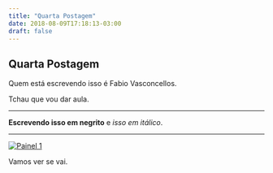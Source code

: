 ```yaml
---
title: "Quarta Postagem"
date: 2018-08-09T17:18:13-03:00
draft: false
---
```


## Quarta Postagem

Quem está escrevendo isso é Fabio Vasconcellos.

Tchau que vou dar aula.

<!--more-->

-----

**Escrevendo isso em negrito** e *isso em itálico*.

----

<div>
<div class='tableauPlaceholder' id='viz1533846474248' style='position: relative'><noscript><a href='#'><img alt='Painel 1 ' src='https:&#47;&#47;public.tableau.com&#47;static&#47;images&#47;el&#47;eleicoes2018_2&#47;Painel1&#47;1_rss.png' style='border: none' /></a></noscript><object class='tableauViz'  style='display:none;'><param name='host_url' value='https%3A%2F%2Fpublic.tableau.com%2F' /> <param name='embed_code_version' value='3' /> <param name='site_root' value='' /><param name='name' value='eleicoes2018_2&#47;Painel1' /><param name='tabs' value='no' /><param name='toolbar' value='yes' /><param name='static_image' value='https:&#47;&#47;public.tableau.com&#47;static&#47;images&#47;el&#47;eleicoes2018_2&#47;Painel1&#47;1.png' /> <param name='animate_transition' value='yes' /><param name='display_static_image' value='yes' /><param name='display_spinner' value='yes' /><param name='display_overlay' value='yes' /><param name='display_count' value='yes' /></object></div>                <script type='text/javascript'>                    var divElement = document.getElementById('viz1533846474248');                    var vizElement = divElement.getElementsByTagName('object')[0];                    vizElement.style.minWidth='1020px';vizElement.style.maxWidth='1220px';vizElement.style.width='100%';vizElement.style.height='3187px';                    var scriptElement = document.createElement('script');                    scriptElement.src = 'https://public.tableau.com/javascripts/api/viz_v1.js';                    vizElement.parentNode.insertBefore(scriptElement, vizElement);                </script>
</div>

Vamos ver se vai.